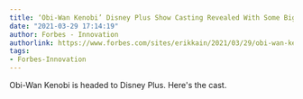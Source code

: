 ```yaml
---
title: ‘Obi-Wan Kenobi’ Disney Plus Show Casting Revealed With Some Big Surprises
date: "2021-03-29 17:14:19"
author: Forbes - Innovation
authorlink: https://www.forbes.com/sites/erikkain/2021/03/29/obi-wan-kenobi-disney-plus-show-casting-ewan-mcgregor-hayden-christensen-darth-vader/
tags:
- Forbes-Innovation
---
```

Obi-Wan Kenobi is headed to Disney Plus. Here's the cast.